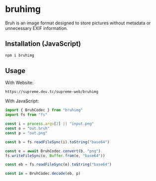 # bruhimg
Bruh is an image format designed to store pictures without metadata or unnecessary EXIF information.

## Installation (JavaScript)
```bash
npm i bruhimg
```

## Usage
With Website:
```url
https://supreme.dev.tc/supreme-web/bruhimg
```

With JavaScript:
```js
import { BruhCodec } from "bruhimg"
import fs from "fs"

const i = process.argv[2] || "input.png"
const o = "out.bruh"
const p = "out.png"

const b = fs.readFileSync(i).toString("base64")

const e = await BruhCodec.convert(b, "png")
fs.writeFileSync(o, Buffer.from(e, "base64"))

const eb = fs.readFileSync(o).toString("base64")

const in = BruhCodec.decode(eb, p)
```
